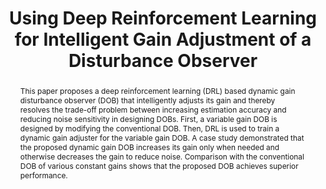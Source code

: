 ---
type: "Conference Paper"
layout: publication
group: publications
title: "Using Deep Reinforcement Learning for Intelligent Gain Adjustment of a Disturbance Observer"
krtitle: "외란관측기의 심층강화학습 기반 지능형 자동 동조 기법"
authors: "**Hyochan Lee**, **Kyunghwan Choi**&#42;"
domestic_or_international: "Domestic"
pubs: 
  - name: 제어로봇시스템학회 (ICROS) 2024
    doi: 
    pdf: "/static/pub/2024-using-deep.pdf"
    state: "accepted"
pub_date: "2024-7-2" #Date of publication. Change from Biorxiv date to Journal date once accepted
image: "/static/pub/2024-using-deep.png"
abstract: "
 This paper proposes a deep reinforcement learning (DRL) based dynamic gain disturbance observer (DOB) that intelligently adjusts its gain and thereby resolves the trade-off problem between increasing estimation accuracy and reducing noise sensitivity in designing DOBs. First, a variable gain DOB is designed by modifying the conventional DOB. Then, DRL is used to train a dynamic gain adjuster for the variable gain DOB. A case study demonstrated that the proposed dynamic gain DOB increases its gain only when needed and otherwise decreases the gain to reduce noise. Comparison with the conventional DOB of various constant gains shows that the proposed DOB achieves superior performance.
"
# links:
#   - name: 
#     url: 
---